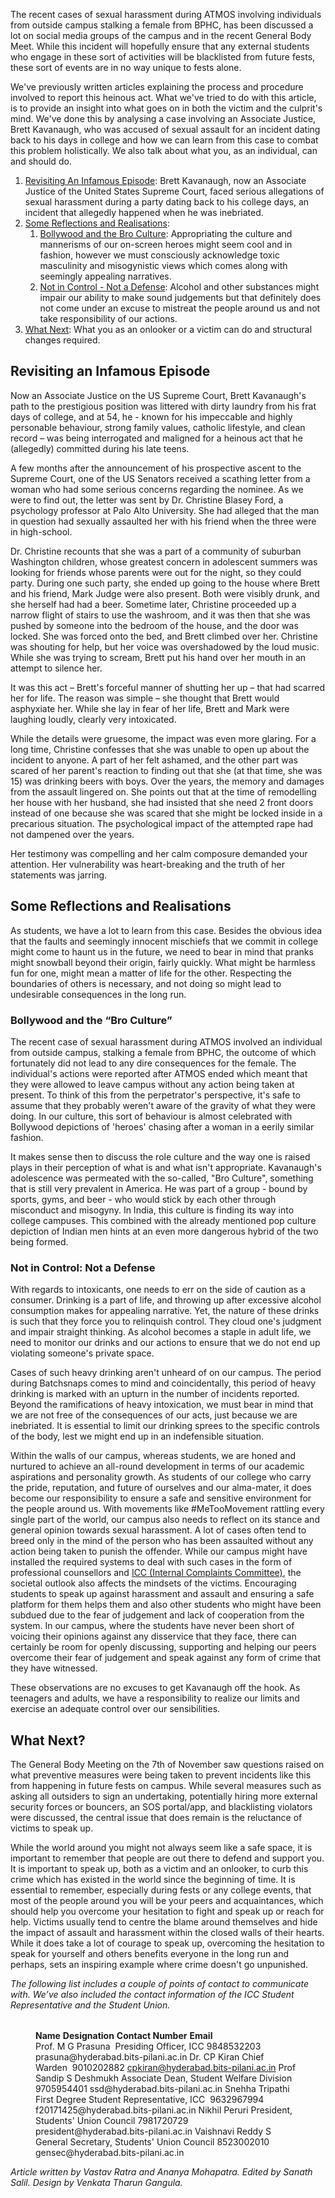 <p><!-- wp:paragraph --></p>
<p>The recent cases of sexual harassment during ATMOS involving individuals from outside campus stalking a female from BPHC, has been discussed a lot on social media groups of the campus and in the recent General Body Meet. While this incident will hopefully ensure that any external students who engage in these sort of activities will be blacklisted from future fests, these sort of events are in no way unique to fests alone.&nbsp;</p>
<p><!-- /wp:paragraph --></p>
<p><!-- wp:paragraph --></p>
<p>We've previously written articles explaining the process and procedure involved to report this heinous act. What we've tried to do with this article, is to provide an insight into what goes on in both the victim and the culprit's mind. We've done this by analysing a case involving an Associate Justice, Brett Kavanaugh, who was accused of sexual assault for an incident dating back to his days in college and how we can learn from this case to combat this problem holistically. We also talk about what you, as an individual, can and should do.</p>
<p><!-- /wp:paragraph --></p>
<p><!-- wp:list {"ordered":true} --></p>
<ol>
<li><a href="#revisiting-infamous-episode">Revisiting An Infamous Episode</a>: Brett Kavanaugh, now an Associate Justice of the United States Supreme Court, faced serious allegations of sexual harassment during a party dating back to his college days, an incident that allegedly happened when he was inebriated.&nbsp;&nbsp;</li>
<li><a href="#some-reflections">Some Reflections and Realisations</a>:
<ol>
<li><a href="#bollywood-bro-culture">Bollywood and the Bro Culture</a>: Appropriating the culture and mannerisms of our on-screen heroes might seem cool and in fashion, however we must consciously acknowledge toxic masculinity and misogynistic views which comes along with seemingly appealing narratives.&nbsp;</li>
<li><a href="#lack-of-control-not-defense">Not in Control - Not a Defense</a>: Alcohol and other substances might impair our ability to make sound judgements but that definitely does not come under an excuse to mistreat the people around us and not take responsibility of our actions.&nbsp;</li>
</ol>
</li>
<li><a href="#what-next">What Next</a>: What you as an onlooker or a victim can do and structural changes required.</li>
</ol>
<p><!-- /wp:list --></p>
<p><!-- wp:heading --></p>
<h2 id="revisiting-infamous-episode">Revisiting an Infamous Episode</h2>
<p><!-- /wp:heading --></p>
<p><!-- wp:paragraph --></p>
<p>Now an Associate Justice on the US Supreme Court, Brett Kavanaugh's path to the prestigious position was littered with dirty laundry from his frat days of college, and at 54, he - known for his impeccable and highly personable behaviour, strong family values, catholic lifestyle, and clean record – was being interrogated and maligned for a heinous act that he (allegedly) committed during his late teens.</p>
<p><!-- /wp:paragraph --></p>
<p><!-- wp:paragraph --></p>
<p>A few months after the announcement of his prospective ascent to the Supreme Court, one of the US Senators received a scathing letter from a woman who had some serious concerns regarding the nominee. As we were to find out, the letter was sent by Dr. Christine Blasey Ford, a psychology professor at Palo Alto University. She had alleged that the man in question had sexually assaulted her with his friend when the three were in high-school.</p>
<p><!-- /wp:paragraph --></p>
<p><!-- wp:paragraph --></p>
<p>Dr. Christine recounts that she was a part of a community of suburban Washington children, whose greatest concern in adolescent summers was looking for friends whose parents were out for the night, so they could party. During one such party, she ended up going to the house where Brett and his friend, Mark Judge were also present. Both were visibly drunk, and she herself had had a beer. Sometime later, Christine proceeded up a narrow flight of stairs to use the washroom, and it was then that she was pushed by someone into the bedroom of the house, and the door was locked. She was forced onto the bed, and Brett climbed over her. Christine was shouting for help, but her voice was overshadowed by the loud music. While she was trying to scream, Brett put his hand over her mouth in an attempt to silence her.</p>
<p><!-- /wp:paragraph --></p>
<p><!-- wp:paragraph --></p>
<p>It was this act – Brett's forceful manner of shutting her up – that had scarred her for life. The reason was simple – she thought that Brett would asphyxiate her. While she lay in fear of her life, Brett and Mark were laughing loudly, clearly very intoxicated.</p>
<p><!-- /wp:paragraph --></p>
<p><!-- wp:paragraph --></p>
<p>While the details were gruesome, the impact was even more glaring. For a long time, Christine confesses that she was unable to open up about the incident to anyone. A part of her felt ashamed, and the other part was scared of her parent's reaction to finding out that she (at that time, she was 15) was drinking beers with boys. Over the years, the memory and damages from the assault lingered on. She points out that at the time of remodelling her house with her husband, she had insisted that she need 2 front doors instead of one because she was scared that she might be locked inside in a precarious situation. The psychological impact of the attempted rape had not dampened over the years.&nbsp;</p>
<p><!-- /wp:paragraph --></p>
<p><!-- wp:paragraph --></p>
<p>Her testimony was compelling and her calm composure demanded your attention. Her vulnerability was heart-breaking and the truth of her statements was jarring.</p>
<p><!-- /wp:paragraph --></p>
<p><!-- wp:heading --></p>
<h2 id="some-reflections">Some Reflections and Realisations </h2>
<p><!-- /wp:heading --></p>
<p><!-- wp:paragraph --></p>
<p>As students, we have a lot to learn from this case. Besides the obvious idea that the faults and seemingly innocent mischiefs that we commit in college might come to haunt us in the future, we need to bear in mind that pranks might snowball beyond their origin, fairly quickly. What might be harmless fun for one, might mean a matter of life for the other. Respecting the boundaries of others is necessary, and not doing so might lead to undesirable consequences in the long run.</p>
<p><!-- /wp:paragraph --></p>
<p><!-- wp:heading {"level":3} --></p>
<h3 id="bollywood-bro-culture">Bollywood and the “Bro Culture”</h3>
<p><!-- /wp:heading --></p>
<p><!-- wp:paragraph --></p>
<p>The recent case of sexual harassment during ATMOS involved an individual from outside campus, stalking a female from BPHC, the outcome of which fortunately did not lead to any dire consequences for the female. The individual's actions were reported after ATMOS ended which meant that they were allowed to leave campus without any action being taken at present. To think of this from the perpetrator's perspective, it's safe to assume that they probably weren't aware of the gravity of what they were doing. In our culture, this sort of behaviour is almost celebrated with Bollywood depictions of 'heroes' chasing after a woman in a eerily similar fashion.</p>
<p><!-- /wp:paragraph --></p>
<p><!-- wp:paragraph --></p>
<p>It makes sense then to discuss the role culture and the way one is raised plays in their perception of what is and what isn't appropriate. Kavanaugh's adolescence was permeated with the so-called, "Bro Culture", something that is still very prevalent in America. He was part of a group - bound by sports, gyms, and beer - who would stick by each other through misconduct and misogyny. In India, this culture is finding its way into college campuses. This combined with the already mentioned pop culture depiction of Indian men hints at an even more dangerous hybrid of the two being formed.</p>
<p><!-- /wp:paragraph --></p>
<p><!-- wp:heading {"level":3} --></p>
<h3 id="lack-of-control-not-defense">Not in Control: Not a Defense</h3>
<p><!-- /wp:heading --></p>
<p><!-- wp:paragraph --></p>
<p>With regards to intoxicants, one needs to err on the side of caution as a consumer. Drinking is a part of life, and throwing up after excessive alcohol consumption makes for appealing narrative. Yet, the nature of these drinks is such that they force you to relinquish control. They cloud one's judgment and impair straight thinking. As alcohol becomes a staple in adult life, we need to monitor our drinks and our actions to ensure that we do not end up violating someone's private space.&nbsp;</p>
<p><!-- /wp:paragraph --></p>
<p><!-- wp:paragraph --></p>
<p>Cases of such heavy drinking aren't unheard of on our campus. The period during Batchsnaps comes to mind and coincidentally, this period of heavy drinking is marked with an upturn in the number of incidents reported. Beyond the ramifications of heavy intoxication, we must bear in mind that we are not free of the consequences of our acts, just because we are inebriated. It is essential to limit our drinking sprees to the specific controls of the body, lest we might end up in an indefensible situation.</p>
<p><!-- /wp:paragraph --></p>
<p><!-- wp:paragraph --></p>
<p>Within the walls of our campus, whereas students, we are honed and nurtured to achieve an all-round development in terms of our academic aspirations and personality growth. As students of our college who carry the pride, reputation, and future of ourselves and our alma-mater, it does become our responsibility to ensure a safe and sensitive environment for the people around us. With movements like #MeTooMovement rattling every single part of the world, our campus also needs to reflect on its stance and general opinion towards sexual harassment. A lot of cases often tend to breed only in the mind of the person who has been assaulted without any action being taken to punish the offender. While our campus might have installed the required systems to deal with such cases in the form of professional counsellors and <a href="https://bitshyd.news.blog/2018/11/28/sexual-harassment-in-universities/?fbclid=IwAR3jW49_1Z1KK62_9Wb85_TGTkzX0YHkRdNgSiSMNw_FBg6UyjZQi03ilwM">ICC (Internal Complaints Committee)</a>, the societal outlook also affects the mindsets of the victims. Encouraging students to speak up against harassment and assault and ensuring a safe platform for them helps them and also other students who might have been subdued due to the fear of judgement and lack of cooperation from the system. In our campus, where the students have never been short of voicing their opinions against any disservice that they face, there can certainly be room for openly discussing, supporting and helping our peers overcome their fear of judgement and speak against any form of crime that they have witnessed.</p>
<p><!-- /wp:paragraph --></p>
<p><!-- wp:paragraph --></p>
<p>These observations are no excuses to get Kavanaugh off the hook. As teenagers and adults, we have a responsibility to realize our limits and exercise an adequate control over our sensibilities.</p>
<p><!-- /wp:paragraph --></p>
<p><!-- wp:heading --></p>
<h2 id="what-next">What Next?&nbsp;</h2>
<p><!-- /wp:heading --></p>
<p><!-- wp:paragraph --></p>
<p>The General Body Meeting on the 7th of November saw questions raised on what preventive measures were being taken to prevent incidents like this from happening in future fests on campus. While several measures such as asking all outsiders to sign an undertaking, potentially hiring more external security forces or bouncers, an SOS portal/app, and blacklisting violators were discussed, the central issue that does remain is the reluctance of victims to speak up.&nbsp;</p>
<p><!-- /wp:paragraph --></p>
<p><!-- wp:paragraph --></p>
<p>While the world around you might not always seem like a safe space, it is important to remember that people are out there to defend and support you. It is important to speak up, both as a victim and an onlooker, to curb this crime which has existed in the world since the beginning of time. It is essential to remember, especially during fests or any college events, that most of the people around you will be your peers and acquaintances, which should help you overcome your hesitation to fight and speak up or reach for help. Victims usually tend to centre the blame around themselves and hide the impact of assault and harassment within the closed walls of their hearts. While it does take a lot of courage to speak up, overcoming the hesitation to speak for yourself and others benefits everyone in the long run and perhaps, sets an inspiring example where crime doesn't go unpunished.&nbsp;</p>
<p><!-- /wp:paragraph --></p>
<p><!-- wp:paragraph --></p>
<p><em>The following list includes a couple of points of contact to communicate with. We’ve also included the contact information of the ICC Student Representative and the Student Union. </em></p>
<p><!-- /wp:paragraph --></p>
<p><!-- wp:table {"className":"is-style-stripes"} --></p>
<figure class="wp-block-table is-style-stripes">
<table class="">
<tbody /></table>
<tr />
<td /><strong>Name</strong>
<td /><strong>Designation</strong>
<td /><strong>Contact Number</strong>
<td /><strong>Email</strong><br />
<tr />
<td>Prof. M G Prasuna&nbsp;</td>
<td>Presiding Officer, ICC</td>
<td>9848532203</td>
<td>prasuna@hyderabad.bits-pilani.ac.in</td>
<tr />
<td>Dr. CP Kiran</td>
<td>Chief Warden&nbsp;</td>
<td>9010202882</td>
<td><a href="mailto:cpkiran@hyderabad.bits-pilani.ac.in">cpkiran@hyderabad.bits-pilani.ac.in</a></td>
<tr />
<td>Prof Sandip S Deshmukh</td>
<td>Associate Dean, Student Welfare Division</td>
<td>9705954401</td>
<td>ssd@hyderabad.bits-pilani.ac.in</td>
<tr />
<td>Snehha Tripathi&nbsp;</td>
<td>First Degree Student Representative, ICC&nbsp;</td>
<td>9632967994</td>
<td>f20171425@hyderabad.bits-pilani.ac.in</td>
<tr />
<td>Nikhil Peruri</td>
<td>President, Students' Union Council</td>
<td>7981720729</td>
<td>president@hyderabad.bits-pilani.ac.in</td>
<tr />
<td>Vaishnavi Reddy S&nbsp;</td>
<td>General Secretary, Students' Union Council</td>
<td>8523002010&nbsp;</td>
<td>gensec@hyderabad.bits-pilani.ac.in</td>
</figure>
<p><!-- /wp:table --></p>
<p><!-- wp:paragraph --></p>
<p><em>Article written by Vastav Ratra and Ananya Mohapatra. Edited by Sanath Salil. Design by Venkata Tharun Gangula.  </em></p>
<p><!-- /wp:paragraph --></p>
